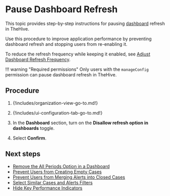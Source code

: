 # Pause Dashboard Refresh

This topic provides step-by-step instructions for pausing [dashboard](../../../analyst-corner/dashboard/about-dashboards.md) refresh in TheHive.

Use this procedure to improve application performance by preventing dashboard refresh and stopping users from re-enabling it.

To reduce the refresh frequency while keeping it enabled, see [Adjust Dashboard Refresh Frequency](../../../analyst-corner/dashboard/adjust-dashboard-refresh-frequency.md).

!!! warning "Required permissions"
    Only users with the `manageConfig` permission can pause dashboard refresh in TheHive.

<h2>Procedure</h2>

1. {!includes/organization-view-go-to.md!}

2. {!includes/ui-configuration-tab-go-to.md!}

3. In the **Dashboard** section, turn on the **Disallow refresh option in dashboards** toggle.

4. Select **Confirm**.

<h2>Next steps</h2>

* [Remove the All Periods Option in a Dashboard](remove-all-periods-option.md)
* [Prevent Users from Creating Empty Cases](prevent-creating-empty-cases.md)
* [Prevent Users from Merging Alerts into Closed Cases](prevent-merging-alerts-into-closed-cases.md)
* [Select Similar Cases and Alerts Filters](select-similar-cases-alerts-filters.md)
* [Hide Key Performance Indicators](hide-key-performance-indicators.md)